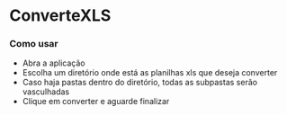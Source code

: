 # ConverteXLS

### Como usar

- Abra a aplicação
- Escolha um diretório onde está as planilhas xls que deseja converter
- Caso haja pastas dentro do diretório, todas as subpastas serão vasculhadas
- Clique em converter e aguarde finalizar
